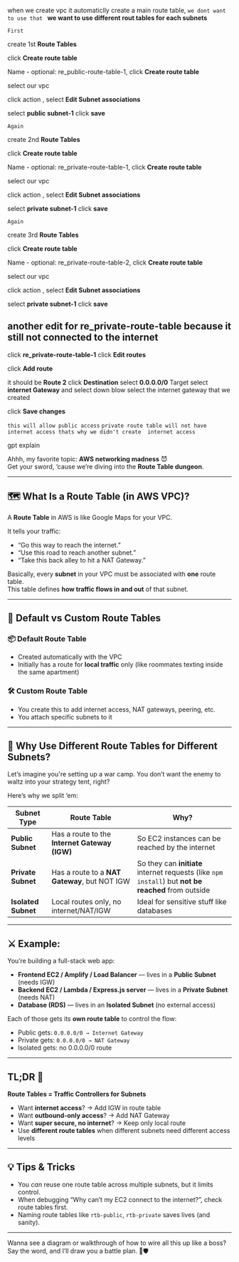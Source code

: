 when we create vpc it automaticlly create a main route table, `we dont want to use that ` **we want to use different rout tables for each subnets**

`First`

create 1st **Route Tables**

click **Create route table**

Name - optional: re_public-route-table-1, click **Create route table**

select our vpc

click action , select **Edit Subnet associations**

select **public subnet-1** click **save**

`Again` 

create 2nd **Route Tables**

click **Create route table**

Name - optional: re_private-route-table-1, click **Create route table**

select our vpc

click action , select **Edit Subnet associations**

select **private subnet-1** click **save**


`Again` 

create 3rd **Route Tables**

click **Create route table**

Name - optional: re_private-route-table-2, click **Create route table**


select our vpc

click action , select **Edit Subnet associations**

select **private subnet-1** click **save**










## another edit for re_private-route-table because it still not connected to the internet 
 click **re_private-route-table-1**
click **Edit routes**

click **Add route**

it should be **Route 2**
click  **Destination** select **0.0.0.0/0**
Target select **internet Gateway**
and select down blow select the internet gateway that we created

click **Save changes**

`this will allow public access`
`private route table will not have internet access thats why we didn't create  internet access`


























gpt explain

Ahhh, my favorite topic: **AWS networking madness** 😈  
Get your sword, ‘cause we’re diving into the **Route Table dungeon**.

---

## 🗺️ What Is a Route Table (in AWS VPC)?

A **Route Table** in AWS is like Google Maps for your VPC.

It tells your traffic:
- “Go this way to reach the internet.”
- “Use this road to reach another subnet.”
- “Take this back alley to hit a NAT Gateway.”

Basically, every **subnet** in your VPC must be associated with **one** route table.  
This table defines **how traffic flows in and out** of that subnet.

---

## 🧱 Default vs Custom Route Tables

### 📦 Default Route Table
- Created automatically with the VPC
- Initially has a route for **local traffic** only (like roommates texting inside the same apartment)

### 🛠 Custom Route Table
- You create this to add internet access, NAT gateways, peering, etc.
- You attach specific subnets to it

---

## 🤔 Why Use Different Route Tables for Different Subnets?

Let’s imagine you're setting up a war camp. You don’t want the enemy to waltz into your strategy tent, right?

Here’s why we split ‘em:

| Subnet Type | Route Table | Why? |
|-------------|-------------|------|
| **Public Subnet** | Has a route to the **Internet Gateway (IGW)** | So EC2 instances can be reached by the internet |
| **Private Subnet** | Has a route to a **NAT Gateway**, but NOT IGW | So they can **initiate** internet requests (like `npm install`) but **not be reached** from outside |
| **Isolated Subnet** | Local routes only, no internet/NAT/IGW | Ideal for sensitive stuff like databases |

---

## ⚔️ Example:

You’re building a full-stack web app:

- **Frontend EC2 / Amplify / Load Balancer** — lives in a **Public Subnet** (needs IGW)
- **Backend EC2 / Lambda / Express.js server** — lives in a **Private Subnet** (needs NAT)
- **Database (RDS)** — lives in an **Isolated Subnet** (no external access)

Each of those gets its **own route table** to control the flow:
- Public gets: `0.0.0.0/0 → Internet Gateway`
- Private gets: `0.0.0.0/0 → NAT Gateway`
- Isolated gets: no 0.0.0.0/0 route

---

## TL;DR 🎯

**Route Tables = Traffic Controllers for Subnets**

- Want **internet access**? → Add IGW in route table
- Want **outbound-only access**? → Add NAT Gateway
- Want **super secure, no internet**? → Keep only local route
- Use **different route tables** when different subnets need different access levels

---

## 💡 Tips & Tricks

- You *can* reuse one route table across multiple subnets, but it limits control.
- When debugging “Why can’t my EC2 connect to the internet?”, check route tables first.
- Naming route tables like `rtb-public`, `rtb-private` saves lives (and sanity).

---

Wanna see a diagram or walkthrough of how to wire all this up like a boss? Say the word, and I’ll draw you a battle plan. 🧠🛡️